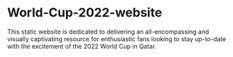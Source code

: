 # World-Cup-2022-website
This static website is dedicated to delivering an all-encompassing and visually captivating resource for enthusiastic fans looking to stay up-to-date with the excitement of the 2022 World Cup in Qatar.
